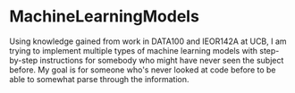 # MachineLearningModels
Using knowledge gained from work in DATA100 and IEOR142A at UCB, I am trying to implement multiple types of machine learning models with step-by-step instructions for somebody who might have never seen the subject before. My goal is for someone who's never looked at code before to be able to somewhat parse through the information.
